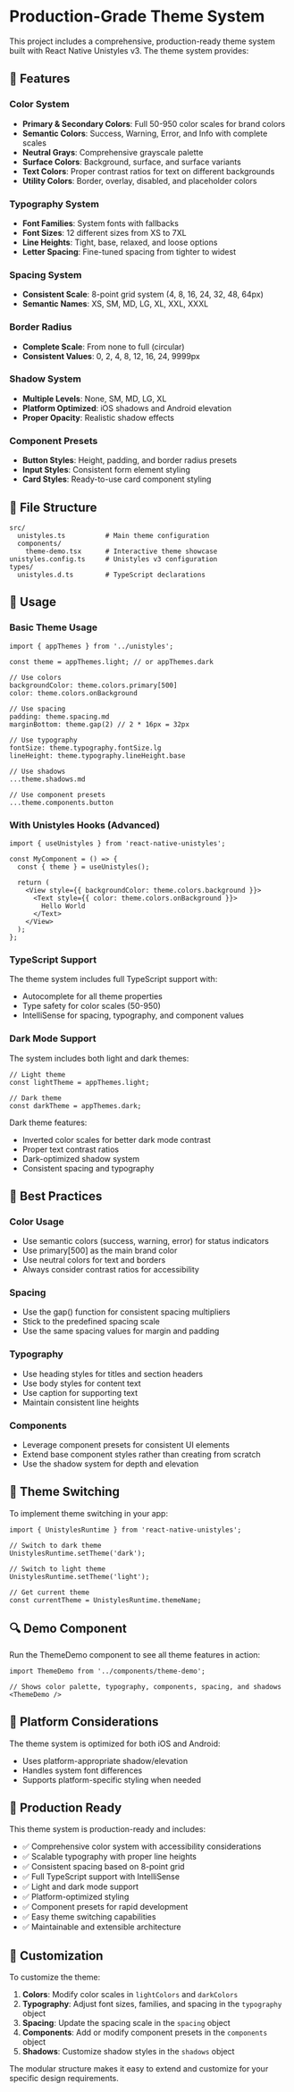 # Production-Grade Theme System

This project includes a comprehensive, production-ready theme system built with React Native Unistyles v3. The theme system provides:

## 🎨 Features

### Color System
- **Primary & Secondary Colors**: Full 50-950 color scales for brand colors
- **Semantic Colors**: Success, Warning, Error, and Info with complete scales
- **Neutral Grays**: Comprehensive grayscale palette
- **Surface Colors**: Background, surface, and surface variants
- **Text Colors**: Proper contrast ratios for text on different backgrounds
- **Utility Colors**: Border, overlay, disabled, and placeholder colors

### Typography System
- **Font Families**: System fonts with fallbacks
- **Font Sizes**: 12 different sizes from XS to 7XL
- **Line Heights**: Tight, base, relaxed, and loose options
- **Letter Spacing**: Fine-tuned spacing from tighter to widest

### Spacing System
- **Consistent Scale**: 8-point grid system (4, 8, 16, 24, 32, 48, 64px)
- **Semantic Names**: XS, SM, MD, LG, XL, XXL, XXXL

### Border Radius
- **Complete Scale**: From none to full (circular)
- **Consistent Values**: 0, 2, 4, 8, 12, 16, 24, 9999px

### Shadow System
- **Multiple Levels**: None, SM, MD, LG, XL
- **Platform Optimized**: iOS shadows and Android elevation
- **Proper Opacity**: Realistic shadow effects

### Component Presets
- **Button Styles**: Height, padding, and border radius presets
- **Input Styles**: Consistent form element styling
- **Card Styles**: Ready-to-use card component styling

## 📁 File Structure

```
src/
  unistyles.ts          # Main theme configuration
  components/
    theme-demo.tsx      # Interactive theme showcase
unistyles.config.ts     # Unistyles v3 configuration
types/
  unistyles.d.ts        # TypeScript declarations
```

## 🔧 Usage

### Basic Theme Usage

```tsx
import { appThemes } from '../unistyles';

const theme = appThemes.light; // or appThemes.dark

// Use colors
backgroundColor: theme.colors.primary[500]
color: theme.colors.onBackground

// Use spacing
padding: theme.spacing.md
marginBottom: theme.gap(2) // 2 * 16px = 32px

// Use typography
fontSize: theme.typography.fontSize.lg
lineHeight: theme.typography.lineHeight.base

// Use shadows
...theme.shadows.md

// Use component presets
...theme.components.button
```

### With Unistyles Hooks (Advanced)

```tsx
import { useUnistyles } from 'react-native-unistyles';

const MyComponent = () => {
  const { theme } = useUnistyles();
  
  return (
    <View style={{ backgroundColor: theme.colors.background }}>
      <Text style={{ color: theme.colors.onBackground }}>
        Hello World
      </Text>
    </View>
  );
};
```

### TypeScript Support

The theme system includes full TypeScript support with:
- Autocomplete for all theme properties
- Type safety for color scales (50-950)
- IntelliSense for spacing, typography, and component values

### Dark Mode Support

The system includes both light and dark themes:

```tsx
// Light theme
const lightTheme = appThemes.light;

// Dark theme  
const darkTheme = appThemes.dark;
```

Dark theme features:
- Inverted color scales for better dark mode contrast
- Proper text contrast ratios
- Dark-optimized shadow system
- Consistent spacing and typography

## 🎯 Best Practices

### Color Usage
- Use semantic colors (success, warning, error) for status indicators
- Use primary[500] as the main brand color
- Use neutral colors for text and borders
- Always consider contrast ratios for accessibility

### Spacing
- Use the gap() function for consistent spacing multipliers
- Stick to the predefined spacing scale
- Use the same spacing values for margin and padding

### Typography
- Use heading styles for titles and section headers
- Use body styles for content text
- Use caption for supporting text
- Maintain consistent line heights

### Components
- Leverage component presets for consistent UI elements
- Extend base component styles rather than creating from scratch
- Use the shadow system for depth and elevation

## 🌙 Theme Switching

To implement theme switching in your app:

```tsx
import { UnistylesRuntime } from 'react-native-unistyles';

// Switch to dark theme
UnistylesRuntime.setTheme('dark');

// Switch to light theme
UnistylesRuntime.setTheme('light');

// Get current theme
const currentTheme = UnistylesRuntime.themeName;
```

## 🔍 Demo Component

Run the ThemeDemo component to see all theme features in action:

```tsx
import ThemeDemo from '../components/theme-demo';

// Shows color palette, typography, components, spacing, and shadows
<ThemeDemo />
```

## 📱 Platform Considerations

The theme system is optimized for both iOS and Android:
- Uses platform-appropriate shadow/elevation
- Handles system font differences
- Supports platform-specific styling when needed

## 🚀 Production Ready

This theme system is production-ready and includes:
- ✅ Comprehensive color system with accessibility considerations
- ✅ Scalable typography with proper line heights
- ✅ Consistent spacing based on 8-point grid
- ✅ Full TypeScript support with IntelliSense
- ✅ Light and dark mode support
- ✅ Platform-optimized styling
- ✅ Component presets for rapid development
- ✅ Easy theme switching capabilities
- ✅ Maintainable and extensible architecture

## 🔧 Customization

To customize the theme:

1. **Colors**: Modify color scales in `lightColors` and `darkColors`
2. **Typography**: Adjust font sizes, families, and spacing in the `typography` object
3. **Spacing**: Update the spacing scale in the `spacing` object
4. **Components**: Add or modify component presets in the `components` object
5. **Shadows**: Customize shadow styles in the `shadows` object

The modular structure makes it easy to extend and customize for your specific design requirements.
